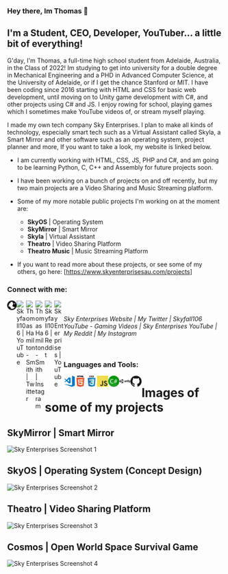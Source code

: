 ### Hey there, Im Thomas 👋

## I'm a Student, CEO, Developer, YouTuber... a little bit of everything!

G'day, I'm Thomas, a full-time high school student from Adelaide, Australia, in the Class of 2022! Im studying to get into university for a double degree in Mechanical Engineering and a PHD in Advanced Computer Science, at the University of Adelaide, or if I get the chance Stanford or MIT. I have been coding since 2016 starting with HTML and CSS for basic web development, until moving on to Unity game development with C#, and other projects using C# and JS. I enjoy rowing for school, playing games which I sometimes make YouTube videos of, or stream myself playing.

I made my own tech company Sky Enterprises. I plan to make all kinds of technology, especially smart tech such as a Virtual Assistant called Skyla, a Smart Mirror and other software such as an operating system, project planner and more, If you want to take a look, my website is linked below.

- I am currently working with HTML, CSS, JS, PHP and C#, and am going to be learning Python, C, C++ and Assembly for future projects soon.
- I have been working on a bunch of projects on and off recently, but my two main projects are a Video Sharing and Music Streaming platform.
- Some of my more notable public projects I'm working on at the moment are:

  - **SkyOS** | Operating System
  - **SkyMirror** | Smart Mirror
  - **Skyla** | Virtual Assistant
  - **Theatro** | Video Sharing Platform
  - **Theatro Music** | Music Streaming Platform
  
 - If you want to read more about these projects, or see some of my others, go here: [https://www.skyenterprisesau.com/projects]
  
### Connect with me:

[<img align="left" alt="skyenterprisesau.com" width="22px" src="https://raw.githubusercontent.com/iconic/open-iconic/master/svg/globe.svg" />][website]
[<img align="left" alt="Skyfall106 | YouTube" width="22px" src="https://cdn.jsdelivr.net/npm/simple-icons@v3/icons/youtube.svg" />][youtube2]
[<img align="left" alt="Thomas Hamilton-Smith | Twitter" width="22px" src="https://cdn.jsdelivr.net/npm/simple-icons@v3/icons/twitter.svg" />][twitter]
[<img align="left" alt="Thomas Hamilton-Smith | Instagram" width="22px" src="https://cdn.jsdelivr.net/npm/simple-icons@v3/icons/instagram.svg" />][instagram]
[<img align="left" alt="Skyfall106 | Reddit" width="22px" src="https://cdn.jsdelivr.net/npm/simple-icons@v3/icons/reddit.svg" />][reddit]
[<img align="left" alt="Sky Enterprises | YouTube" width="22px" src="https://cdn.jsdelivr.net/npm/simple-icons@v3/icons/youtube.svg" />][youtube1]
<br><br>
 *Sky Enterprises Website | My Twitter | Skyfall106 YouTube - Gaming Videos | Sky Enterprises YouTube | My Reddit | My Instagram*

<br>

### Languages and Tools:

<img align="left" alt="Visual Studio Code" width="26px" src="https://raw.githubusercontent.com/github/explore/80688e429a7d4ef2fca1e82350fe8e3517d3494d/topics/visual-studio-code/visual-studio-code.png" />
<img align="left" alt="HTML5" width="26px" src="https://raw.githubusercontent.com/github/explore/80688e429a7d4ef2fca1e82350fe8e3517d3494d/topics/html/html.png" />
<img align="left" alt="CSS3" width="26px" src="https://raw.githubusercontent.com/github/explore/80688e429a7d4ef2fca1e82350fe8e3517d3494d/topics/css/css.png" />
<img align="left" alt="JavaScript" width="26px" src="https://raw.githubusercontent.com/github/explore/80688e429a7d4ef2fca1e82350fe8e3517d3494d/topics/javascript/javascript.png" />
<img align="left" alt="C#" width="26px" src="https://raw.githubusercontent.com/github/explore/80688e429a7d4ef2fca1e82350fe8e3517d3494d/topics/csharp/csharp.png">
<img align="left" alt="Unity" width="26px" src="https://raw.githubusercontent.com/github/explore/80688e429a7d4ef2fca1e82350fe8e3517d3494d/topics/unity/unity.png">
<img align="left" alt="GitHub" width="26px" src="https://raw.githubusercontent.com/github/explore/78df643247d429f6cc873026c0622819ad797942/topics/github/github.png" />

# Images of some of my projects

## SkyMirror | Smart Mirror
![Sky Enterprises Screenshot 1](https://www.skyenterprisesau.com/images/skymirror/SkyMirror-DetailedView.png)

## SkyOS | Operating System (Concept Design)
![Sky Enterprises Screenshot 2](https://www.skyenterprisesau.com/images/skyos-pc/SkyOS-PC-Desktop.jpg)

## Theatro | Video Sharing Platform
![Sky Enterprises Screenshot 3](https://www.skyenterprisesau.com/images/theatro.jpg)

## Cosmos | Open World Space Survival Game
![Sky Enterprises Screenshot 4](https://www.skyenterprisesau.com/images/gamedev/Cosmos-Screenshot-1.jpg)

[website]: https://www.skyenterprisesau.com/
[youtube2]: https://www.youtube.com/channel/UCaOCX_0pySvmQdSXlgDU8yg/
[twitter]: https://twitter.com/thamiltonsmith1
[instagram]: https://www.instagram.com/thomashamiltonsmith/
[reddit]: https://www.reddit.com/user/Skyfall106
[youtube1]: https://www.youtube.com/user/skyfall106

[projects]: https://www.skyenterprisesau.com/projects
